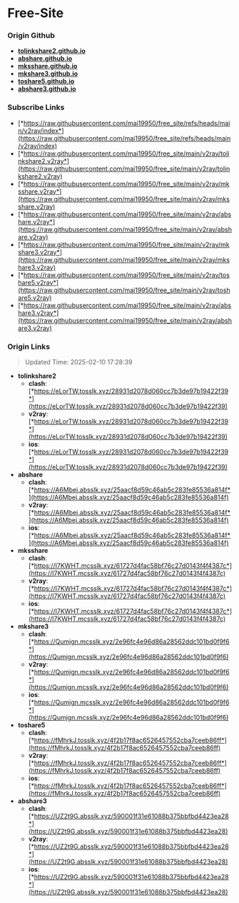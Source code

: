 # Free-Site

### Origin Github

- [**tolinkshare2.github.io**](https://github.com/tolinkshare2/tolinkshare2.github.io)
- [**abshare.github.io**](https://github.com/abshare/abshare.github.io)
- [**mksshare.github.io**](https://github.com/mksshare/mksshare.github.io)
- [**mkshare3.github.io**](https://github.com/mkshare3/mkshare3.github.io)
- [**toshare5.github.io**](https://github.com/toshare5/toshare5.github.io)
- [**abshare3.github.io**](https://github.com/abshare3/abshare3.github.io)

### Subscribe Links

- [*https://raw.githubusercontent.com/mai19950/free_site/refs/heads/main/v2ray/index*](https://raw.githubusercontent.com/mai19950/free_site/refs/heads/main/v2ray/index)
- [*https://raw.githubusercontent.com/mai19950/free_site/main/v2ray/tolinkshare2.v2ray*](https://raw.githubusercontent.com/mai19950/free_site/main/v2ray/tolinkshare2.v2ray)
- [*https://raw.githubusercontent.com/mai19950/free_site/main/v2ray/mksshare.v2ray*](https://raw.githubusercontent.com/mai19950/free_site/main/v2ray/mksshare.v2ray)
- [*https://raw.githubusercontent.com/mai19950/free_site/main/v2ray/abshare.v2ray*](https://raw.githubusercontent.com/mai19950/free_site/main/v2ray/abshare.v2ray)
- [*https://raw.githubusercontent.com/mai19950/free_site/main/v2ray/mkshare3.v2ray*](https://raw.githubusercontent.com/mai19950/free_site/main/v2ray/mkshare3.v2ray)
- [*https://raw.githubusercontent.com/mai19950/free_site/main/v2ray/toshare5.v2ray*](https://raw.githubusercontent.com/mai19950/free_site/main/v2ray/toshare5.v2ray)
- [*https://raw.githubusercontent.com/mai19950/free_site/main/v2ray/abshare3.v2ray*](https://raw.githubusercontent.com/mai19950/free_site/main/v2ray/abshare3.v2ray)

### Origin Links

> Updated Time: 2025-02-10 17:28:39

- **tolinkshare2**
  - **clash**: [*https://eLorTW.tosslk.xyz/28931d2078d060cc7b3de97b19422f39*](https://eLorTW.tosslk.xyz/28931d2078d060cc7b3de97b19422f39)
  - **v2ray**: [*https://eLorTW.tosslk.xyz/28931d2078d060cc7b3de97b19422f39*](https://eLorTW.tosslk.xyz/28931d2078d060cc7b3de97b19422f39)
  - **ios**: [*https://eLorTW.tosslk.xyz/28931d2078d060cc7b3de97b19422f39*](https://eLorTW.tosslk.xyz/28931d2078d060cc7b3de97b19422f39)
- **abshare**
  - **clash**: [*https://A6Mbej.absslk.xyz/25aacf8d59c46ab5c283fe85536a814f*](https://A6Mbej.absslk.xyz/25aacf8d59c46ab5c283fe85536a814f)
  - **v2ray**: [*https://A6Mbej.absslk.xyz/25aacf8d59c46ab5c283fe85536a814f*](https://A6Mbej.absslk.xyz/25aacf8d59c46ab5c283fe85536a814f)
  - **ios**: [*https://A6Mbej.absslk.xyz/25aacf8d59c46ab5c283fe85536a814f*](https://A6Mbej.absslk.xyz/25aacf8d59c46ab5c283fe85536a814f)
- **mksshare**
  - **clash**: [*https://I7KWHT.mcsslk.xyz/61727d4fac58bf76c27d0143f4f4387c*](https://I7KWHT.mcsslk.xyz/61727d4fac58bf76c27d0143f4f4387c)
  - **v2ray**: [*https://I7KWHT.mcsslk.xyz/61727d4fac58bf76c27d0143f4f4387c*](https://I7KWHT.mcsslk.xyz/61727d4fac58bf76c27d0143f4f4387c)
  - **ios**: [*https://I7KWHT.mcsslk.xyz/61727d4fac58bf76c27d0143f4f4387c*](https://I7KWHT.mcsslk.xyz/61727d4fac58bf76c27d0143f4f4387c)
- **mkshare3**
  - **clash**: [*https://Qumjgn.mcsslk.xyz/2e96fc4e96d86a28562ddc101bd0f9f6*](https://Qumjgn.mcsslk.xyz/2e96fc4e96d86a28562ddc101bd0f9f6)
  - **v2ray**: [*https://Qumjgn.mcsslk.xyz/2e96fc4e96d86a28562ddc101bd0f9f6*](https://Qumjgn.mcsslk.xyz/2e96fc4e96d86a28562ddc101bd0f9f6)
  - **ios**: [*https://Qumjgn.mcsslk.xyz/2e96fc4e96d86a28562ddc101bd0f9f6*](https://Qumjgn.mcsslk.xyz/2e96fc4e96d86a28562ddc101bd0f9f6)
- **toshare5**
  - **clash**: [*https://fMhrkJ.tosslk.xyz/4f2b17f8ac6526457552cba7ceeb86ff*](https://fMhrkJ.tosslk.xyz/4f2b17f8ac6526457552cba7ceeb86ff)
  - **v2ray**: [*https://fMhrkJ.tosslk.xyz/4f2b17f8ac6526457552cba7ceeb86ff*](https://fMhrkJ.tosslk.xyz/4f2b17f8ac6526457552cba7ceeb86ff)
  - **ios**: [*https://fMhrkJ.tosslk.xyz/4f2b17f8ac6526457552cba7ceeb86ff*](https://fMhrkJ.tosslk.xyz/4f2b17f8ac6526457552cba7ceeb86ff)
- **abshare3**
  - **clash**: [*https://UZ2t9G.absslk.xyz/590001f31e61088b375bbfbd4423ea28*](https://UZ2t9G.absslk.xyz/590001f31e61088b375bbfbd4423ea28)
  - **v2ray**: [*https://UZ2t9G.absslk.xyz/590001f31e61088b375bbfbd4423ea28*](https://UZ2t9G.absslk.xyz/590001f31e61088b375bbfbd4423ea28)
  - **ios**: [*https://UZ2t9G.absslk.xyz/590001f31e61088b375bbfbd4423ea28*](https://UZ2t9G.absslk.xyz/590001f31e61088b375bbfbd4423ea28)
